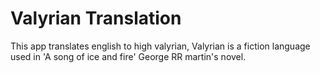 # Valyrian Translation
This app translates english to high valyrian, Valyrian is a fiction language used in 'A song of ice and fire' George RR martin's novel.
